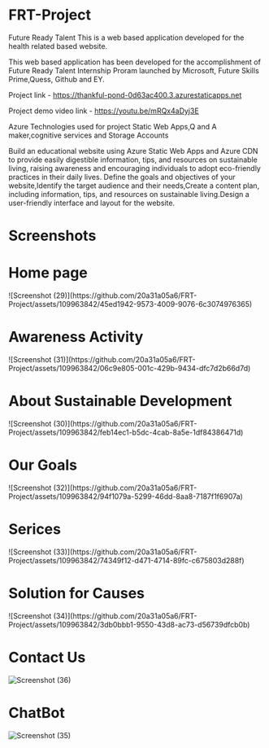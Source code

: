 # FRT-Project
Future Ready Talent
This is a web based application developed for the health related based website.

This web based application has been developed for the accomplishment of Future Ready Talent Internship Proram launched by Microsoft, Future Skills Prime,Quess, Github and EY.

Project link - https://thankful-pond-0d63ac400.3.azurestaticapps.net

Project demo video link - https://youtu.be/mRQx4aDyj3E

Azure Technologies used for project Static Web Apps,Q and A maker,cognitive services and Storage Accounts

Build an educational website using Azure Static Web Apps and Azure CDN to provide easily digestible information, tips, and resources on sustainable living, raising awareness and encouraging individuals to adopt eco-friendly practices in their daily lives.
Define the goals and objectives of your website,Identify the target audience and their needs,Create a content plan, including information, tips, and resources on sustainable living.Design a user-friendly interface and layout for the website.
<h1>Screenshots</h1>
<h1>Home page</h1>
![Screenshot (29)](https://github.com/20a31a05a6/FRT-Project/assets/109963842/45ed1942-9573-4009-9076-6c3074976365)



<h1>Awareness Activity</h1>
![Screenshot (31)](https://github.com/20a31a05a6/FRT-Project/assets/109963842/06c9e805-001c-429b-9434-dfc7d2b66d7d)



<h1>About Sustainable Development</h1>
![Screenshot (30)](https://github.com/20a31a05a6/FRT-Project/assets/109963842/feb14ec1-b5dc-4cab-8a5e-1df84386471d)



<h1>Our Goals</h1>
![Screenshot (32)](https://github.com/20a31a05a6/FRT-Project/assets/109963842/94f1079a-5299-46dd-8aa8-7187f1f6907a)


<h1>Serices</h1>
![Screenshot (33)](https://github.com/20a31a05a6/FRT-Project/assets/109963842/74349f12-d471-4714-89fc-c675803d288f)



<h1>Solution for Causes</h1>
![Screenshot (34)](https://github.com/20a31a05a6/FRT-Project/assets/109963842/3db0bbb1-9550-43d8-ac73-d56739dfcb0b)

<h1>Contact Us</h1>

![Screenshot (36)](https://github.com/20a31a05a6/FRT-Project/assets/109963842/b8f6268c-62ad-405a-ab07-109d8619c8a1)


<h1>ChatBot</h1>

![Screenshot (35)](https://github.com/20a31a05a6/FRT-Project/assets/109963842/61d0b2cb-54ef-4174-8152-d28298349d23)









